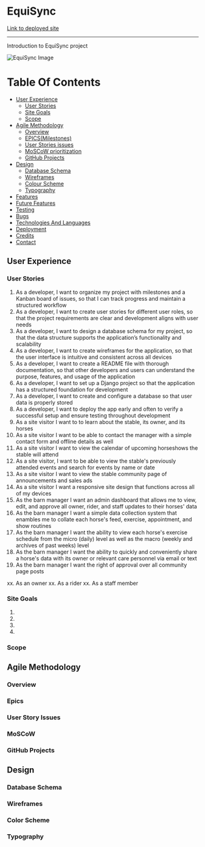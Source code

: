 # EquiSync
[Link to deployed site](https://)
<hr>
Introduction to EquiSync project

![EquiSync Image](./assets/...)

# Table Of Contents

-   [User Experience](#user-experience)
    -   [User Stories](#user-stories)
    -   [Site Goals](#site-goals)
    -   [Scope](#scope)
-   [Agile Methodology](#Agile-Methodology)
    -   [Overview](#overview)
    -   [EPICS(Milestones)](#epicsmilestones)
    -   [User Stories issues](#user-stories-issues)
    -   [MoSCoW prioritization](#moscow-prioritization)
    -   [GitHub Projects](#github-projects)
-   [Design](#design)
    -   [Database Schema](#Database-Schema)
    -   [Wireframes](#Wireframes)
    -   [Colour Scheme](#colour-scheme)
    -   [Typography](#Typography)
-   [Features](#features)
-   [Future Features](#future-features)
-   [Testing](#testing)
-   [Bugs](#Bugs)
-   [Technologies And Languages](#technologies-and-languages)
-   [Deployment](#deployment)
-   [Credits](#credits)
-   [Contact](#contact)


## User Experience

### User Stories

1. As a developer, I want to organize my project with milestones and a Kanban board of issues, so that I can track progress and maintain a structured workflow
2. As a developer, I want to create user stories for different user roles, so that the project requirements are clear and development aligns with user needs
3. As a developer, I want to design a database schema for my project, so that the data structure supports the application’s functionality and scalability
4. As a developer, I want to create wireframes for the application, so that the user interface is intuitive and consistent across all devices
5. As a developer, I want to create a README file with thorough documentation, so that other developers and users can understand the purpose, features, and usage of the application
6. As a developer, I want to set up a Django project so that the application has a structured foundation for development
7. As a developer, I want to create and configure a database so that user data is properly stored
8. As a developer, I want to deploy the app early and often to verify a successful setup and ensure testing throughout development
9. As a site visitor I want to to learn about the stable, its owner, and its horses
10. As a site visitor I want to be able to contact the manager with a simple contact form and offline details as well
11. As a site visitor I want to view the calendar of upcoming horseshows the stable will attend
12. As a site visitor, I want to be able to view the stable's previously attended events and search for events by name or date
13. As a site visitor I want to view the stable community page of announcements and sales ads
14. As a site visitor I want a responsive site design that functions across all of my devices
15. As the barn manager I want an admin dashboard that allows me to view, edit, and approve all owner, rider, and staff updates to their horses' data
16. As the barn manager I want a simple data collection system that enambles me to collate each horse's feed, exercise, appointment, and show routines
17. As the barn manager I want the ability to view each horse's exercise schedule from the micro (daily) level as well as the macro (weekly and archives of past weeks) level
18. As the barn manager I want the ability to quickly and conveniently share a horse's data with its owner or relevant care personnel via email or text
19. As the barn manager I want the right of approval over all community page posts




xx. As an owner
xx. As a rider
xx. As a staff member


### Site Goals

1. 
2. 
3. 
4. 

### Scope


## Agile Methodology

### Overview

### Epics

### User Story Issues

### MoSCoW

### GitHub Projects


## Design

### Database Schema

### Wireframes

### Color Scheme

### Typography